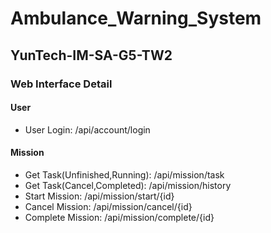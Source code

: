 # Ambulance_Warning_System

## YunTech-IM-SA-G5-TW2

### Web Interface Detail
#### User
- User Login: /api/account/login

#### Mission
- Get Task(Unfinished,Running): /api/mission/task
- Get Task(Cancel,Completed): /api/mission/history
- Start Mission: /api/mission/start/{id}
- Cancel Mission: /api/mission/cancel/{id}
- Complete Mission: /api/mission/complete/{id}
